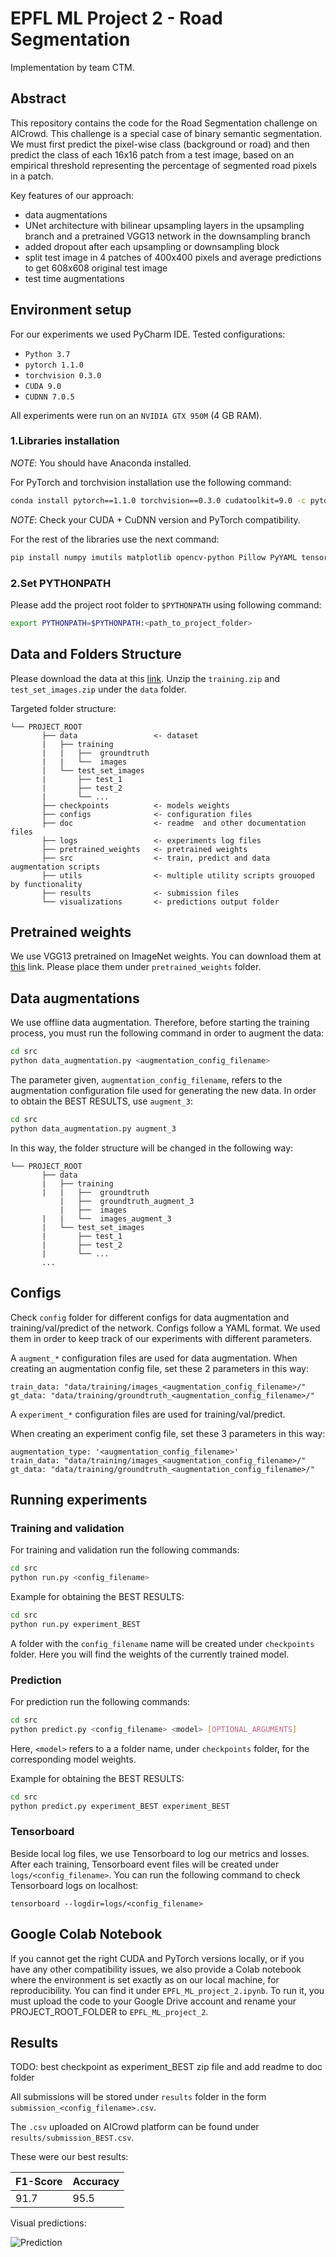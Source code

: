 # EPFL ML Project 2 - Road Segmentation

Implementation by team CTM. 

## Abstract
This repository contains the code for the Road Segmentation challenge on AICrowd. 
This challenge is a special case of binary semantic segmentation. We must first predict the pixel-wise class 
(background or road) and then predict the class of each 16x16 patch from a test image, based on an empirical threshold representing
the percentage of segmented road pixels in a patch. 

Key features of our approach:
* data augmentations
* UNet architecture with bilinear upsampling layers
in the upsampling branch and a pretrained VGG13 network in the downsampling branch
* added dropout after each upsampling or downsampling block
* split test image in 4 patches of 400x400 pixels and average predictions to get 608x608 original test image
* test time augmentations

## Environment setup
For our experiments we used PyCharm IDE.
Tested configurations: 

* `Python 3.7`
* `pytorch 1.1.0`
* `torchvision 0.3.0`
* `CUDA 9.0`
* `CUDNN 7.0.5 `

All experiments were run on an `NVIDIA GTX 950M` (4 GB RAM).

### 1.Libraries installation
*NOTE*: You should have Anaconda installed.

For PyTorch and torchvision installation use the following command:
```bash
conda install pytorch==1.1.0 torchvision==0.3.0 cudatoolkit=9.0 -c pytorch
```
*NOTE*: Check your CUDA + CuDNN version and PyTorch compatibility.

For the rest of the libraries use the next command:
```bash
pip install numpy imutils matplotlib opencv-python Pillow PyYAML tensorboard future tqdm
```

### 2.Set PYTHONPATH
Please add the project root folder to `$PYTHONPATH` using following command:
```bash
export PYTHONPATH=$PYTHONPATH:<path_to_project_folder>
```
 
## Data and Folders Structure
Please download the data at this [link](https://www.aicrowd.com/challenges/epfl-ml-road-segmentation/dataset_files?unique_download_uri=2869&challenge_id=68).
Unzip the `training.zip` and `test_set_images.zip` under the `data` folder.

Targeted folder structure:
```
└── PROJECT_ROOT
       ├── data                 <- dataset
       |   ├── training
       |   |   ├──  groundtruth
       |   |   └──  images
       |   └── test_set_images
       |       ├── test_1
       |       ├── test_2
       |       └── ...
       ├── checkpoints          <- models weights    
       ├── configs              <- configuration files
       ├── doc                  <- readme  and other documentation files
       ├── logs                 <- experiments log files
       ├── pretrained_weights   <- pretrained weights
       ├── src                  <- train, predict and data augmentation scripts
       ├── utils                <- multiple utility scripts grouoped by functionality
       ├── results              <- submission files
       └── visualizations       <- predictions output folder

```

## Pretrained weights
We use VGG13 pretrained on ImageNet weights. You can download them at [this](https://download.pytorch.org/models/vgg13_bn-abd245e5.pth) link.
Please place them under `pretrained_weights` folder. 

## Data augmentations
We use offline data augmentation. Therefore, before starting the training process,
you must run the following command in order to augment the data:
```bash
cd src
python data_augmentation.py <augmentation_config_filename>
```
The parameter given, `augmentation_config_filename`, refers to the augmentation configuration file 
used for generating the new data. In order to obtain the BEST RESULTS, use `augment_3`:
```bash
cd src
python data_augmentation.py augment_3
```
In this way, the folder structure will be changed in the following way:
```
└── PROJECT_ROOT
       ├── data  
       |   ├── training
       |   |   ├──  groundtruth
           |   ├──  groundtruth_augment_3
           |   ├──  images
       |   |   └──  images_augment_3
       |   └── test_set_images
       |       ├── test_1
       |       ├── test_2
       |       └── ...
       ...
```

## Configs
Check `config` folder for different configs for data augmentation and training/val/predict of the network.
Configs follow a YAML format. We used them in order to keep track of our experiments with different parameters.
 
A `augment_*` configuration files are used for data augmentation. When creating an augmentation config file,
set these 2 parameters in this way:
```
train_data: "data/training/images_<augmentation_config_filename>/"
gt_data: "data/training/groundtruth_<augmentation_config_filename>/"
```

A `experiment_*` configuration files are used for training/val/predict.

When creating an experiment config file, set these 3 parameters in this way:
```
augmentation_type: '<augmentation_config_filename>'
train_data: "data/training/images_<augmentation_config_filename>/"
gt_data: "data/training/groundtruth_<augmentation_config_filename>/"
```

## Running experiments
### Training and validation

For training and validation run the following commands:
```bash
cd src
python run.py <config_filename>
``` 
Example for obtaining the BEST RESULTS:

```bash
cd src
python run.py experiment_BEST
``` 
A folder with the `config_filename` name will be created under `checkpoints` folder.
Here you will find the weights of the currently trained model.

### Prediction
For prediction run the following commands:
```bash
cd src
python predict.py <config_filename> <model> [OPTIONAL_ARGUMENTS]
``` 
Here, `<model>` refers to a a folder name, under `checkpoints` folder,
for the corresponding model weights.

Example for obtaining the BEST RESULTS:

```bash
cd src
python predict.py experiment_BEST experiment_BEST
``` 

### Tensorboard
Beside local log files, we use Tensorboard to log our metrics and losses. After each training,
Tensorboard event files will be created under `logs/<config_filename>`. You can run the following command
to check Tensorboard logs on localhost:
```
tensorboard --logdir=logs/<config_filename>
```
## Google Colab Notebook
If you cannot get the right CUDA and PyTorch versions locally, or if you have any other compatibility issues,
we also provide a Colab notebook
where the environment is set exactly as on our local machine, for reproducibility. You can find
it under `EPFL_ML_project_2.ipynb`. To run it, you must upload the code to your Google Drive account and rename
your PROJECT_ROOT_FOLDER to `EPFL_ML_project_2`.

## Results
TODO: best checkpoint as experiment_BEST zip file and add readme to doc folder

All submissions will be stored under `results` folder in the form `submission_<config_filename>.csv`.

The `.csv` uploaded on AICrowd platform can be found under `results/submission_BEST.csv`.

These were our best results:

| F1-Score    | Accuracy    |
| ----------- | ----------- |
| 91.7        | 95.5        |

Visual predictions:

![Prediction](doc/prediction.png)

